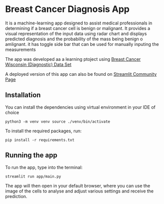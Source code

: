 # Breast Cancer Diagnosis App
It is a machine-learning app designed to assist medical professionals in determining if a breast cancer cell is benign or malignant. It provides a visual representation of the input data using radar chart and displays predicted diagnosis and the probability of the mass being benign o amlignant. it has toggle side bar that can be used for manually inputing the measurements

The app was developed aa a learning ptoject using [Breast Cancer Wisconsin (Diagnostic) Data Set](https://www.kaggle.com/datasets/uciml/breast-cancer-wisconsin-data)

A deployed version of this app can also be found on [Streamlit Community Page](https://cancerassist-wwjac4bhyem2wpjcf6cxgh.streamlit.app)



## Installation 
You can install the dependencies using virtual environment in your IDE of choice 

``
python3 -m venv venv
source ./venv/bin/activate
``

To install the required packages, run:

``
pip install -r requirements.txt
``


## Running the app

To run the app, type into the terminal:

``
streamlit run app/main.py
``

The app will then open in your default browser, where you can use the image of the cells to analyse and adjust various settings and receive the prediction.
